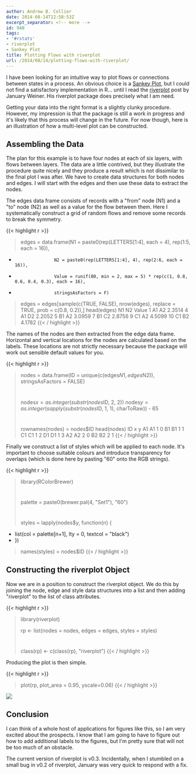 ```yaml
---
author: Andrew B. Collier
date: 2014-08-14T12:58:53Z
excerpt_separator: <!-- more -->
id: 940
tags:
- '#rstats'
- riverplot
- Sankey Plot
title: Plotting Flows with riverplot
url: /2014/08/14/plotting-flows-with-riverplot/
---
```


I have been looking for an intuitive way to plot flows or connections between states in a process. An obvious choice is a [Sankey Plot](https://en.wikipedia.org/wiki/Sankey_diagram), but I could not find a satisfactory implementation in R... until I read the [riverplot](http://logfc.wordpress.com/2014/02/27/riverplot/) post by January Weiner. His riverplot package does precisely what I am need.

<!--more-->

Getting your data into the right format is a slightly clunky procedure. However, my impression is that the package is still a work in progress and it's likely that this process will change in the future. For now though, here is an illustration of how a multi-level plot can be constructed.

## Assembling the Data

The plan for this example is to have four nodes at each of six layers, with flows between layers. The data are a little contrived, but they illustrate the procedure quite nicely and they produce a result which is not dissimilar to the final plot I was after. We have to create data structures for both nodes and edges. I will start with the edges and then use these data to extract the nodes.

The edges data frame consists of records with a "from" node (N1) and a "to" node (N2) as well as a value for the flow between them. Here I systematically construct a grid of random flows and remove some records to break the symmetry.

{{< highlight r >}}
> edges = data.frame(N1 = paste0(rep(LETTERS[1:4], each = 4), rep(1:5, each = 16)),
+                    N2 = paste0(rep(LETTERS[1:4], 4), rep(2:6, each = 16)),
+                    Value = runif(80, min = 2, max = 5) * rep(c(1, 0.8, 0.6, 0.4, 0.3), each = 16),
+                    stringsAsFactors = F)
> 
> edges = edges[sample(c(TRUE, FALSE), nrow(edges), replace = TRUE, prob = c(0.8, 0.2)),]
> head(edges)
   N1 N2  Value
1  A1 A2 2.3514
4  A1 D2 2.2052
5  B1 A2 3.0959
7  B1 C2 2.8756
9  C1 A2 4.5099
10 C1 B2 4.1782
{{< / highlight >}}

The names of the nodes are then extracted from the edge data frame. Horizontal and vertical locations for the nodes are calculated based on the labels. These locations are not strictly necessary because the package will work out sensible default values for you.

{{< highlight r >}}
> nodes = data.frame(ID = unique(c(edges$N1, edges$N2)), stringsAsFactors = FALSE)
> #
> nodes$x = as.integer(substr(nodes$ID, 2, 2))
> nodes$y = as.integer(sapply(substr(nodes$ID, 1, 1), charToRaw)) - 65
> #
> rownames(nodes) = nodes$ID
> head(nodes)
   ID x y
A1 A1 1 0
B1 B1 1 1
C1 C1 1 2
D1 D1 1 3
A2 A2 2 0
B2 B2 2 1
{{< / highlight >}}

Finally we construct a list of styles which will be applied to each node. It's important to choose suitable colours and introduce transparency for overlaps (which is done here by pasting "60" onto the RGB strings).

{{< highlight r >}}
> library(RColorBrewer)
> #
> palette = paste0(brewer.pal(4, "Set1"), "60")
> #
> styles = lapply(nodes$y, function(n) {
+   list(col = palette[n+1], lty = 0, textcol = "black")
+ })
> names(styles) = nodes$ID
{{< / highlight >}}

## Constructing the riverplot Object

Now we are in a position to construct the riverplot object. We do this by joining the node, edge and style data structures into a list and then adding "riverplot" to the list of class attributes.

{{< highlight r >}}
> library(riverplot)
> 
> rp <- list(nodes = nodes, edges = edges, styles = styles)
> #
> class(rp) <- c(class(rp), "riverplot")
{{< / highlight >}}

Producing the plot is then simple.

{{< highlight r >}}
> plot(rp, plot_area = 0.95, yscale=0.06)
{{< / highlight >}}

<img src="{{ site.baseurl }}/static/img/2014/08/riverplot-example.png">

## Conclusion

I can think of a whole host of applications for figures like this, so I am very excited about the prospects. I know that I am going to have to figure out how to add additional labels to the figures, but I'm pretty sure that will not be too much of an obstacle.

The current version of riverplot is v0.3. Incidentally, when I stumbled on a small bug in v0.2 of riverplot, January was very quick to respond with a fix.
